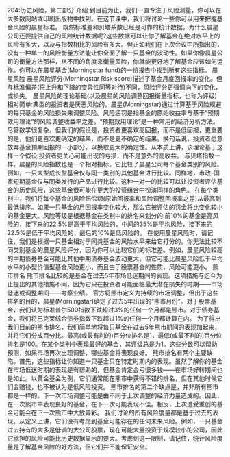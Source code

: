 204:历史风险，第二部分
介绍
到目前为止，我们一直专注于风险测量，你可以在大多数网站或印刷出版物中找到。在这节课中，我们将讨论一些你可以用来把握基金风险的晨星标准。
既然标准差和贝塔系数已经是可靠的统计数据，为什么晨星公司还要提供自己的风险统计数据呢?这些数据可以让你了解基金在绝对水平上的风险有多大，以及与指数相比的风险有多大。但正如我们在上次会议中所指出的，没有一种单一的风险衡量方法能让你全面了解一只基金的波动性。如果你像晨星公司的衡量方法那样，从不同的角度来衡量风险，你就能更好地了解基金应该如何运作。你可以在晨星基金(Morningstar fund)的一份报告中找到所有这些指标。
晨星风险
晨星风险评分(Morningstar Risk score)描述了基金月度回报率的变化。但与标准偏差(将上升和下降的变异性同等对待)不同，风险评分更强调向下的变化，或损失。
晨星风险的理论基础(以及晨星的风险调整回报衡量指标，也称为评级)相对简单:典型的投资者是厌恶风险的。晨星(Morningstar)通过计算基于风险规避的每只基金的风险损失来调整风险。风险惩罚是指基金的原始收益率与基于“预期效用理论”的风险调整收益率之差。“预期效用理论”是一种常用的经济分析方法。尽管数学很复杂，但我们的假设是，投资者更喜欢高回报，而不是低回报，更重要的是，他们更喜欢更确定的结果，而不是更不确定的结果。换句话说，投资者愿意放弃基金预期回报的一小部分，以换取更大的确定性。从本质上讲，该理论基于这样一个假设:投资者更关心可能出现的亏损，而不是意外的高收益。
与贝塔指数一样，晨星的风险指数也是一个相对指标。它比较了晨星公司每个基金类别的风险。例如，一只大型成长型基金仅与同一类别的其他基金进行比较。同样地，市政-国家短期基金仅与同类发行的产品进行比较。这种一对一的比较可以让投资者评估基金的历史风险，这些基金很可能在更大的投资组合中扮演同样的角色。
在每个类别中，我们将每个基金的风险赔偿额(原始回报率和风险调整回报率之差)从最高到最低排序。如果一只基金的月回报率变化较大，那么它被评估的罚金将比变化较小的基金更大。风险等级是根据基金在类别中的排名来划分的:前10%的基金是高风险的，接下来的22.5%是高于平均风险的，中间的35%是平均风险，接下来的22.5%是低于平均风险的，最后的10%是低风险的。
在使用晨星风险时，请记住，我们是根据一只基金相对于同类基金的风险水平来给它打分的。你无法比较不同类别基金的晨星风险评分，因为你可以比较它们的标准差。例如，晨星风险较高的中期债券基金可能比其他中期债券基金波动更大，但它可能比晨星风险低于平均水平的小型价值型基金风险更小，而且由于股票基金的性质，风险可能更小。
熊市排名
熊市排名比较的是基金在过去5年市场低迷期间的表现。这项措施与迄今为止提出的其他措施不同，因为它只在投资者可能面临最大潜在损失的时期——市场低迷或调整期间——考察业绩。
官方将熊市定义为持续的市场调整，但出于这些排名的目的，晨星(Morningstar)确定了过去5年出现的“熊市月份”。对于股票基金，我们认为标准普尔500指数下跌超过3%的任何一个月都是熊市。对于债券基金，我们将巴克莱综合债券指数下跌超过1%的任何一个月都计算在内。
为了得出我们目前的熊市排名，我们简单地将每只基金在过去5年熊市期间的表现加起来，并将它们分成百分比。最高(或最有利的)百分位排名是1，最低(或最不利的)百分位排名是100。在某个类别中表现最好的基金，其评级总是为1。这些分数可以帮助预测，如果市场再次出现调整，哪些基金将表现良好。
熊市排名有两个主要缺陷。首先，这些指标让你知道一只基金只在特定时期内的表现。虽然了解你的基金在市场低迷时期的表现是有帮助的，但基金肯定会亏很多钱——在市场好转期间也是如此。以黄金基金为例，它们通常能在熊市中获得不错的排名，但在其他时候它们会赔钱，也不被认为是低风险投资。
熊市排名的第二个缺点是，并非所有熊市都是一样的。下一次市场调整可能是由不同于上次调整的经济力量造成的。因此，在一次熊市中表现良好的基金，在下一次可能表现不佳。相反，上次遭受重创的基金可能会在下一次熊市中大放异彩。
我们讨论的所有风险度量都是基于过去的表现。从定义上讲，它们没有考虑到基金可能存在的任何未来风险。例如，一只基金过去持有的大多是低调的大公司股票，现在可能大量投资于规模较小的公司，因此它承担的风险可能比历史数据显示的要大。考虑到这一限制，请记住，统计风险度量是了解基金风险的好方法，但它们并不能保证安全。
